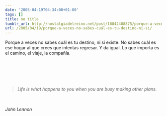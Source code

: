 ```yaml
---
date: '2005-04-19T04:34:00+01:00'
tags: []
title: no title
tumblr_url: http://nostalgiadelreino.net/post/18842408875/porque-a-veces-no-sabes-cuál-es-tu-destino-ni-si
url: /2005/04/19/porque-a-veces-no-sabes-cuál-es-tu-destino-ni-si/
---
```


<p>Porque a veces no sabes cuál es tu destino, ni si existe. No sabes cuál es ese hogar al que crees que intentas regresar. Y da igual. Lo que importa es el camino, el viaje, la compañía.<br/><br/><br/><br/><br/><br/><em><blockquote>Life is what happens to you when you are busy making other plans.</blockquote></em><br/><br/><em>John Lennon</em></p><div class="blogger-post-footer"><img width="1" height="1" src="https://blogger.googleusercontent.com/tracker/1180118427259117074-1803187755957006779?l=nostalgiadelreino.blogspot.com" alt=""/></div>